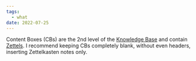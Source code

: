 ```yaml
---
tags:
  - what
date: 2022-07-25
---
```


Content Boxes (CBs) are the 2nd level of the [Knowledge Base](..\Knowledge_Base.md) and contain [Zettels](..\Zettel.md). I recommend keeping CBs completely blank, without even headers, inserting Zettelkasten notes only.
